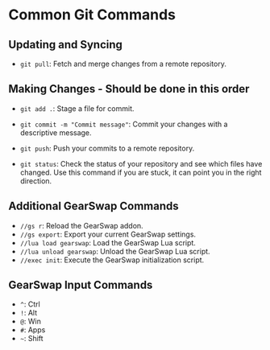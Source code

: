 # Common Git Commands

## Updating and Syncing

- `git pull`: Fetch and merge changes from a remote repository.

## Making Changes - Should be done in this order

- `git add .`: Stage a file for commit.
- `git commit -m "Commit message"`: Commit your changes with a descriptive message.
- `git push`: Push your commits to a remote repository.

- `git status`: Check the status of your repository and see which files have changed. Use this command if you are stuck, it can point you in the right direction.

## Additional GearSwap Commands

- `//gs r`: Reload the GearSwap addon.
- `//gs export`: Export your current GearSwap settings.
- `//lua load gearswap`: Load the GearSwap Lua script.
- `//lua unload gearswap`: Unload the GearSwap Lua script.
- `//exec init`: Execute the GearSwap initialization script.

## GearSwap Input Commands

- `^`: Ctrl
- `!`: Alt
- `@`: Win
- `#`: Apps
- `~`: Shift
